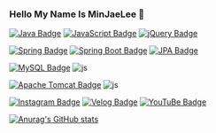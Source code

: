 ### Hello My Name Is MinJaeLee 👋

<!--
**dlalswo656/dlalswo656** is a ✨ _special_ ✨ repository because its `README.md` (this file) appears on your GitHub profile.
Here are some ideas to get you started:

- 🔭 I’m currently working on ...
- 🌱 I’m currently learning ...
- 👯 I’m looking to collaborate on ...
- 🤔 I’m looking for help with ...
- 💬 Ask me about ...
- 📫 How to reach me: ...
- 😄 Pronouns: ...
- ⚡ Fun fact: ...
-->

[![Java Badge](https://img.shields.io/badge/Java-%23ED8B00.svg?style=flat&logo=java&logoColor=white)](https://www.java.com/) [![JavaScript Badge](https://img.shields.io/badge/JavaScript-%23F7DF1E.svg?style=flat&logo=javascript&logoColor=black)](https://developer.mozilla.org/en-US/docs/Web/JavaScript)
[![jQuery Badge](https://img.shields.io/badge/jQuery-%230769AD.svg?style=flat&logo=jquery&logoColor=white)](https://jquery.com/)

[![Spring Badge](https://img.shields.io/badge/Spring-%236DB33F.svg?style=flat&logo=spring&logoColor=white)](https://spring.io) [![Spring Boot Badge](https://img.shields.io/badge/Spring_Boot-%236DB33F.svg?style=flat&logo=spring-boot&logoColor=white)](https://spring.io/projects/spring-boot/) [![JPA Badge](https://img.shields.io/badge/JPA-%235B69D3.svg?style=flat&logo=jpa&logoColor=white)](https://jakarta.ee/specifications/persistence/)

[![MySQL Badge](https://img.shields.io/badge/MySQL-%234479A1.svg?style=flat&logo=mysql&logoColor=white)](https://www.mysql.com/) ![js](https://img.shields.io/badge/MariaDB-003545?style=flat&logo=mysql&logoColor=white)

[![Apache Tomcat Badge](https://img.shields.io/badge/Apache_Tomcat-%23F8DC75.svg?style=flat&logo=apache-tomcat&logoColor=black)](https://tomcat.apache.org/) ![js](https://img.shields.io/badge/Linux-FCC624?style=flat&logo=linux&logoColor=black)

[![Instagram Badge](https://img.shields.io/badge/Instagram-%23E4405F?style=flat&logo=instagram&logoColor=white)](https://www.instagram.com/m.j_2ee) [![Velog Badge](https://img.shields.io/badge/Velog-%2312100E.svg?style=flat&logo=velog&logoColor=white)](https://velog.io/@dlalswo656)
[![YouTuBe Badge](https://img.shields.io/badge/YouTuBe-%#FF0000.svg?style=flat&logo=YouTuBe&logoColor=reg)](https://www.youtube.com/@%EC%95%84%EB%AA%B0%EB%9E%91%ED%8B%B0)

[![Anurag's GitHub stats](https://github-readme-stats.vercel.app/api?username=dlalswo656)](https://github.com/anuraghazra/github-readme-stats)
